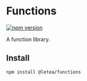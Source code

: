 # Functions

[![npm version](https://badge.fury.io/js/%40letea%2Ffunctions.svg)](https://badge.fury.io/js/%40letea%2Ffunctions)

A function library.

## Install

```bash
npm install @letea/functions
```
